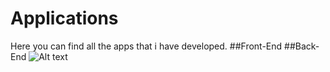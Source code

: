 # Applications

Here you can find all the apps that i have developed. 
##Front-End
##Back-End
![Alt text](https://pixabay.com/get/ee32b2092df51c22d9584518a33219c8b66ae3d019b316449df4c07a/educational-773651_1920.jpg "Optional title")



